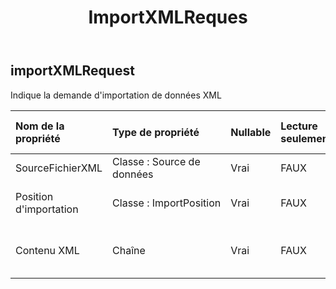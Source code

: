 ﻿---
title: ImportXMLReques
second_title: Aspose.Cells Cloud Documen
type: docs
url: /fr/specification/model/importxmlrequest/
description: "Aspose.Cells Spécification du modèle cloud : ImportXMLRequest. Gérez sans effort Excel et d'autres feuilles de calcul avec des fonctionnalités telles que l'ouverture, la génération, l'édition, le fractionnement, la fusion, la comparaison et la conversion."
kwords: Excel, Office, feuille de calcul, Cloud REST API, ImportXMLRequest
weight: 50
---
## **importXMLRequest**

 Indique la demande d'importation de données XML

| Nom de la propriété| Type de propriété| Nullable| Lecture seulement| Valeur par défaut| Description|
|:- |:- |:- |:- |:- |:- |
| SourceFichierXML| Classe : Source de données| Vrai| FAUX|| Source du fichier XML|
| Position d'importation| Classe : ImportPosition| Vrai| FAUX|| Description du poste d'importation.|
| Contenu XML| Chaîne| Vrai| FAUX|| La valeur par défaut de Base64String est nulle|

